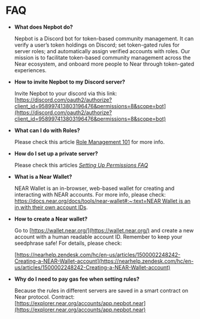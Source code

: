 # FAQ

- **What does Nepbot do?**
    
    Nepbot is a Discord bot for token-based community management. It can verify a user’s token holdings on Discord; set token-gated rules for server roles; and automatically assign verified accounts with roles. Our mission is to facilitate token-based community management across the Near ecosystem, and onboard more people to Near through token-gated experiences.
    
- **How to invite Nepbot to my Discord server?**
    
    Invite Nepbot to your discord via this link: [https://discord.com/oauth2/authorize?client_id=958997413803196476&permissions=8&scope=bot](https://discord.com/oauth2/authorize?client_id=958997413803196476&permissions=8&scope=bot)
    
- **What can I do with Roles?**
    
    Please check this article [Role Management 101](https://support.discord.com/hc/en-us/articles/214836687-Role-Management-101) for more info.
    
- **How do I set up a private server?**
    
    Please check this articles *[Setting Up Permissions FAQ](https://support.discord.com/hc/en-us/articles/206029707-Setting-Up-Permissions-FAQ#h_01FFTVYQ38W9TVCTM6YZHZXFFA)*
    
- **What is a Near Wallet?**
    
    NEAR Wallet is an in-browser, web-based wallet for creating and interacting with NEAR accounts. For more info, please check: [https://docs.near.org/docs/tools/near-wallet#:~:text=NEAR Wallet is an in,with their own account IDs](https://docs.near.org/docs/tools/near-wallet#:~:text=NEAR%20Wallet%20is%20an%20in,with%20their%20own%20account%20IDs).
    

- **How to create a Near wallet?**
    
    Go to [https://wallet.near.org/](https://wallet.near.org/) and create a new account with a human readable account ID. Remember to keep your seedphrase safe! For details, please check:
    
    [https://nearhelp.zendesk.com/hc/en-us/articles/1500002248242-Creating-a-NEAR-Wallet-account](https://nearhelp.zendesk.com/hc/en-us/articles/1500002248242-Creating-a-NEAR-Wallet-account)
    
- **Why do I need to pay gas fee when setting rules?**
    
    Because the rules in different servers are saved in a smart contract on Near protocol.
    Contract: [https://explorer.near.org/accounts/app.nepbot.near](https://explorer.near.org/accounts/app.nepbot.near)